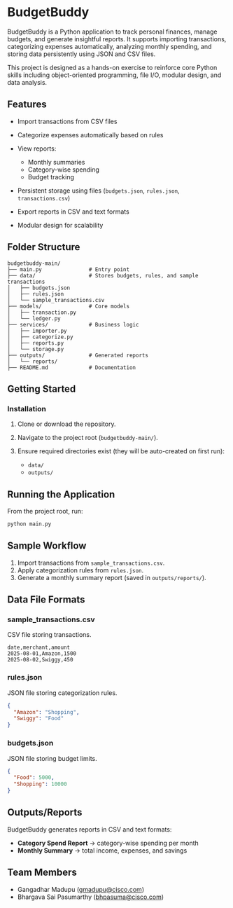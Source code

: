 # BudgetBuddy

BudgetBuddy is a Python application to track personal finances, manage budgets, and generate insightful reports. It supports importing transactions, categorizing expenses automatically, analyzing monthly spending, and storing data persistently using JSON and CSV files.

This project is designed as a hands-on exercise to reinforce core Python skills including object-oriented programming, file I/O, modular design, and data analysis.


## Features

* Import transactions from CSV files
* Categorize expenses automatically based on rules
* View reports:

  * Monthly summaries
  * Category-wise spending
  * Budget tracking
* Persistent storage using files (`budgets.json`, `rules.json`, `transactions.csv`)
* Export reports in CSV and text formats
* Modular design for scalability


## Folder Structure

```
budgetbuddy-main/
├── main.py               # Entry point
├── data/                 # Stores budgets, rules, and sample transactions
│   ├── budgets.json
│   ├── rules.json
│   └── sample_transactions.csv
├── models/               # Core models
│   ├── transaction.py
│   └── ledger.py
├── services/             # Business logic
│   ├── importer.py
│   ├── categorize.py
│   ├── reports.py
│   └── storage.py
├── outputs/              # Generated reports
│   └── reports/
├── README.md             # Documentation
```


## Getting Started

### Installation

1. Clone or download the repository.
2. Navigate to the project root (`budgetbuddy-main/`).
3. Ensure required directories exist (they will be auto-created on first run):

   * `data/`
   * `outputs/`


## Running the Application

From the project root, run:

```bash
python main.py
```


## Sample Workflow

1. Import transactions from `sample_transactions.csv`.
2. Apply categorization rules from `rules.json`.
3. Generate a monthly summary report (saved in `outputs/reports/`).


## Data File Formats

### sample\_transactions.csv

CSV file storing transactions.

```csv
date,merchant,amount
2025-08-01,Amazon,1500
2025-08-02,Swiggy,450
```

### rules.json

JSON file storing categorization rules.

```json
{
  "Amazon": "Shopping",
  "Swiggy": "Food"
}
```

### budgets.json

JSON file storing budget limits.

```json
{
  "Food": 5000,
  "Shopping": 10000
}
```


## Outputs/Reports

BudgetBuddy generates reports in CSV and text formats:

* **Category Spend Report** → category-wise spending per month
* **Monthly Summary** → total income, expenses, and savings


## Team Members

* Gangadhar Madupu (gmadupu@cisco.com)
* Bhargava Sai Pasumarthy (bhpasuma@cisco.com)


